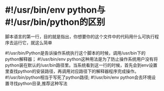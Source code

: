 #  #!/usr/bin/env python与#!/usr/bin/python的区别

脚本语言的第一行，目的就是指出，你想要你的这个文件中的代码用什么可执行程序去运行它，就这么简单

\#!/usr/bin/Python是告诉操作系统执行这个脚本的时候，调用/usr/bin下的python解释器；
\#!/usr/bin/env python这种用法是为了防止操作系统用户没有将python装在默认的/usr/bin路径里。当系统看到这一行的时候，首先会到env设置里查找python的安装路径，再调用对应路径下的解释器程序完成操作。
\#!/usr/bin/python相当于写死了python路径;
\#!/usr/bin/env python会去环境设置寻找python目录,推荐这种写法
